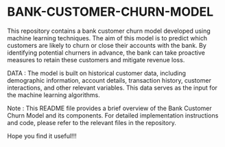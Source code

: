 # BANK-CUSTOMER-CHURN-MODEL

This repository contains a bank customer churn model developed using machine learning techniques. The aim of this model is to predict which customers are likely to churn or close their accounts with the bank. By identifying potential churners in advance, the bank can take proactive measures to retain these customers and mitigate revenue loss.

DATA :
The model is built on historical customer data, including demographic information, account details, transaction history, customer interactions, and other relevant variables. This data serves as the input for the machine learning algorithms.

Note : 
This README file provides a brief overview of the Bank Customer Churn Model and its components. For detailed implementation instructions and code, please refer to the relevant files in the repository.

Hope you find it useful!!!

